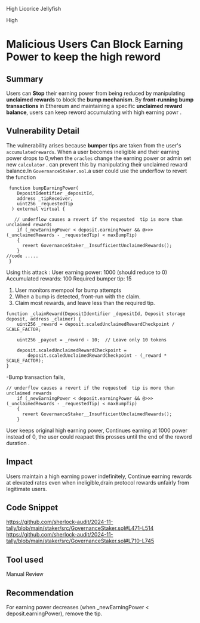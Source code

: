 High Licorice Jellyfish

High

# Malicious Users Can Block Earning Power to keep the high reword

## Summary
Users can **Stop** their earning power from being reduced by manipulating **unclaimed rewards** to block the **bump mechanism**. By **front-running bump transactions** in Ethereum  and maintaining a specific **unclaimed reward balance**, users can keep reword accumulating with high earning powr .

## Vulnerability Detail
The vulnerability arises because **bumper** tips are taken from the user's `accumulatedrewards`. When a user becomes ineligible and their earning power drops to 0,when the `oracles` change the earning power or admin set new `calculator`  . can prevent this by manipulating their unclaimed reward balance.In `GovernanceStaker.sol`.a user could use the underflow to revert the function 
```solidity
 function bumpEarningPower(
    DepositIdentifier _depositId,
    address _tipReceiver,
    uint256 _requestedTip
  ) external virtual {

   // underflow causes a revert if the requested  tip is more than unclaimed rewards
    if (_newEarningPower < deposit.earningPower && @>>>(_unclaimedRewards - _requestedTip) < maxBumpTip)
    {
      revert GovernanceStaker__InsufficientUnclaimedRewards();
    }
//code .....
 }
```
Using this attack :
User earning power: 1000 (should reduce to 0)
Accumulated rewards: 100
Required bumper tip: 15
1. User monitors mempool for bump attempts
2. When a bump is detected, front-run with the claim.
3. Claim most rewards, and leave less than the required tip.

```solidity 
function _claimReward(DepositIdentifier _depositId, Deposit storage deposit, address _claimer) {
    uint256 _reward = deposit.scaledUnclaimedRewardCheckpoint / SCALE_FACTOR;

    uint256 _payout = _reward - 10;  // Leave only 10 tokens
    
    deposit.scaledUnclaimedRewardCheckpoint = 
        deposit.scaledUnclaimedRewardCheckpoint - (_reward * SCALE_FACTOR);
}
```
-Bump transaction fails,
```solidity
// underflow causes a revert if the requested  tip is more than unclaimed rewards
    if (_newEarningPower < deposit.earningPower && @>>>(_unclaimedRewards - _requestedTip) < maxBumpTip)
    {
      revert GovernanceStaker__InsufficientUnclaimedRewards();
    } 
```
User keeps original high earning power, Continues earning at 1000 power instead of 0, the user could reapaet this prosses until the end of the reword duration .

## Impact
Users maintain a high earning power indefinitely, Continue earning rewards at elevated rates even when ineligible,drain protocol rewards unfairly from legitimate users.

## Code Snippet
https://github.com/sherlock-audit/2024-11-tally/blob/main/staker/src/GovernanceStaker.sol#L471-L514
https://github.com/sherlock-audit/2024-11-tally/blob/main/staker/src/GovernanceStaker.sol#L710-L745
## Tool used

Manual Review

## Recommendation

For earning power decreases (when _newEarningPower < deposit.earningPower), remove the tip.